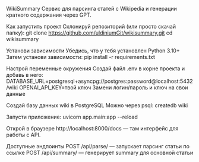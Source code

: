WikiSummary
Сервис для парсинга статей с Wikipedia и генерации краткого содержания через GPT.

Как запустить проект
Склонируй репозиторий (или просто скачай папку):
git clone https://github.com/uldiniumGit/wikisummary.git
cd wikisummary

Установи зависимости
Убедись, что у тебя установлен Python 3.10+
Затем установи зависимости:
pip install -r requirements.txt

Настрой переменные окружения
Создай файл .env в корне проекта и добавь в него:
DATABASE_URL=postgresql+asyncpg://postgres:password@localhost:5432/wiki
OPENAI_API_KEY=твой ключ
Замени логин/пароль и ключ на свои данные

Создай базу данных wiki в PostgreSQL
Можно через psql:
createdb wiki

Запусти приложение:
uvicorn app.main:app --reload

Открой в браузере http://localhost:8000/docs — там интерфейс для работы с API.

Доступные эндпоинты
POST /api/parse/ — запускает парсинг статьи по ссылке
POST /api/summary/ — генерирует summary для основной статьи
